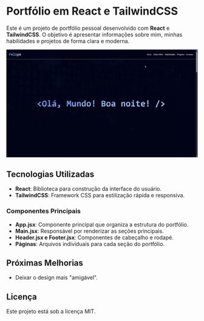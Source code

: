 # Portfólio em React e TailwindCSS

Este é um projeto de portfólio pessoal desenvolvido com **React** e **TailwindCSS**. O objetivo é apresentar informações sobre mim, minhas habilidades e projetos de forma clara e moderna.

![Exemplo de execução](/image/example.gif)

## Tecnologias Utilizadas
- **React**: Biblioteca para construção da interface do usuário.
- **TailwindCSS**: Framework CSS para estilização rápida e responsiva.

### Componentes Principais

- **App.jsx**: Componente principal que organiza a estrutura do portfólio.
- **Main.jsx**: Responsável por renderizar as seções principais.
- **Header.jsx e Footer.jsx**: Componentes de cabeçalho e rodapé.
- **Páginas**: Arquivos individuais para cada seção do portfólio.

## Próximas Melhorias
- Deixar o design mais "amigável".

## Licença
Este projeto está sob a licença MIT.